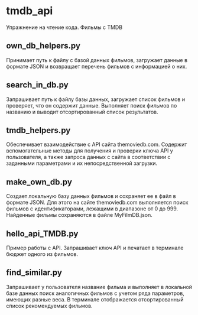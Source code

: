 # tmdb_api
Упражнение на чтение кода. Фильмы с TMDB

## own_db_helpers.py
Принимает путь к файлу с базой данных фильмов, загружает данные в формате JSON и возвращает перечень фильмов с информацией о них. 

## search_in_db.py
Запрашивает путь к файлу базы данных, загружает список фильмов и проверяет, что он содержит данные. Выполняет поиск фильмов по названию и выводит отсортированный список результатов. 

## tmdb_helpers.py 
Обеспечивает взаимодействие с API сайта themoviedb.com. Содержит вспомогательные методы для получения и проверки ключа API у пользователя, а также запроса данных с сайта в соответствии с заданными параметрами и их непосредственной загрузки. 

## make_own_db.py
Создает локальную базу данных фильмов и сохраняет ее в файл в формате JSON. Для этого на сайте themoviedb.com выполняется поиск фильмов с идентификаторами, лежащими в диапазоне от 0 до 999. Найденные фильмы сохраняются в файле MyFilmDB.json. 

## hello_api_TMDB.py
Пример работы с API. Запрашивает ключ API и печатает в терминале бюджет одного из фильмов. 

## find_similar.py
Запрашивает у пользователя название фильма и выполняет в локальной базе данных поиск аналогичных фильмов с учетом ряда параметров, имеющих разные веса. В терминале отображается отсортированный список рекомендуемых фильмов. 

